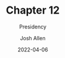 ---
author: Josh Allen
date: "2022-04-06"
date_end: "2022-04-07"
draft: false
event: Pols 1101
featured: 
layout: single
links:
- icon: door-open
  icon_pack: fas
  name: Slides
  url: "slides/Presidency/Presidents.html"
show_post_time: false
subtitle: Presidency
title: Chapter 12
---